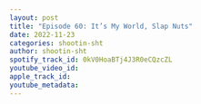```yaml
---
layout: post
title: "Episode 60: It’s My World, Slap Nuts"
date: 2022-11-23
categories: shootin-sht
author: shootin-sht
spotify_track_id: 0kV0HoaBTj4J3R0eCQzcZL
youtube_video_id: 
apple_track_id: 
youtube_metadata: 
---
```

